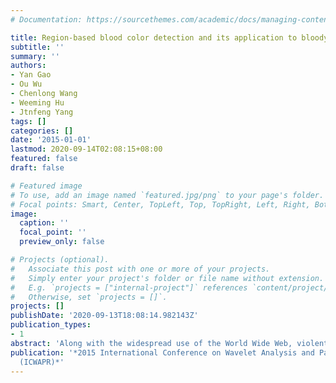 ```yaml
---
# Documentation: https://sourcethemes.com/academic/docs/managing-content/

title: Region-based blood color detection and its application to bloody image filtering
subtitle: ''
summary: ''
authors:
- Yan Gao
- Ou Wu
- Chenlong Wang
- Weeming Hu
- Jtnfeng Yang
tags: []
categories: []
date: '2015-01-01'
lastmod: 2020-09-14T02:08:15+08:00
featured: false
draft: false

# Featured image
# To use, add an image named `featured.jpg/png` to your page's folder.
# Focal points: Smart, Center, TopLeft, Top, TopRight, Left, Right, BottomLeft, Bottom, BottomRight.
image:
  caption: ''
  focal_point: ''
  preview_only: false

# Projects (optional).
#   Associate this post with one or more of your projects.
#   Simply enter your project's folder or file name without extension.
#   E.g. `projects = ["internal-project"]` references `content/project/deep-learning/index.md`.
#   Otherwise, set `projects = []`.
projects: []
publishDate: '2020-09-13T18:08:14.982143Z'
publication_types:
- 1
abstract: 'Along with the widespread use of the World Wide Web, violent contents have affected our daily life. Although there are some investigations about violence video detection, few methods touch on the problem of violent and gory image detection. In this paper, we propose a region-based blood color detection algorithm. We first extract color and texture features from the detected bloody region of an image. We extract features of the whole image according to the global and local method. These features are fed into the SVM classifier. Experimental results have demonstrated the effectiveness of our proposed algorithm.'
publication: '*2015 International Conference on Wavelet Analysis and Pattern Recognition
  (ICWAPR)*'
---
```

